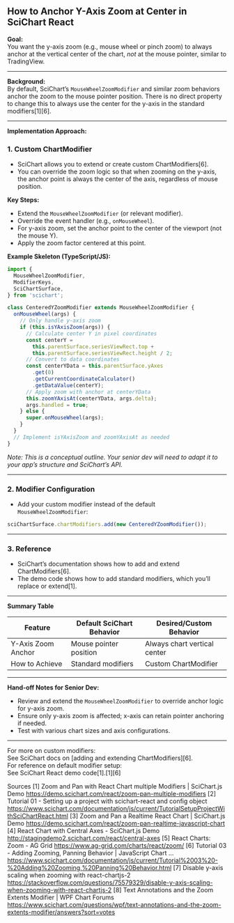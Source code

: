 ## How to Anchor Y-Axis Zoom at Center in SciChart React

**Goal:**  
You want the y-axis zoom (e.g., mouse wheel or pinch zoom) to always anchor at the vertical center of the chart, _not_ at the mouse pointer, similar to TradingView.

---

**Background:**  
By default, SciChart’s `MouseWheelZoomModifier` and similar zoom behaviors anchor the zoom to the mouse pointer position. There is no direct property to change this to always use the center for the y-axis in the standard modifiers[1][6].

---

**Implementation Approach:**

### 1. Custom ChartModifier

- SciChart allows you to extend or create custom ChartModifiers[6].
- You can override the zoom logic so that when zooming on the y-axis, the anchor point is always the center of the axis, regardless of mouse position.

**Key Steps:**

- Extend the `MouseWheelZoomModifier` (or relevant modifier).
- Override the event handler (e.g., `onMouseWheel`).
- For y-axis zoom, set the anchor point to the center of the viewport (not the mouse Y).
- Apply the zoom factor centered at this point.

**Example Skeleton (TypeScript/JS):**

```typescript
import {
  MouseWheelZoomModifier,
  ModifierKeys,
  SciChartSurface,
} from 'scichart';

class CenteredYZoomModifier extends MouseWheelZoomModifier {
  onMouseWheel(args) {
    // Only handle y-axis zoom
    if (this.isYAxisZoom(args)) {
      // Calculate center Y in pixel coordinates
      const centerY =
        this.parentSurface.seriesViewRect.top +
        this.parentSurface.seriesViewRect.height / 2;
      // Convert to data coordinates
      const centerYData = this.parentSurface.yAxes
        .get(0)
        .getCurrentCoordinateCalculator()
        .getDataValue(centerY);
      // Apply zoom with anchor at centerYData
      this.zoomYAxisAt(centerYData, args.delta);
      args.handled = true;
    } else {
      super.onMouseWheel(args);
    }
  }
  // Implement isYAxisZoom and zoomYAxisAt as needed
}
```

_Note: This is a conceptual outline. Your senior dev will need to adapt it to your app’s structure and SciChart’s API._

---

### 2. Modifier Configuration

- Add your custom modifier instead of the default `MouseWheelZoomModifier`:

```typescript
sciChartSurface.chartModifiers.add(new CenteredYZoomModifier());
```

---

### 3. Reference

- SciChart’s documentation shows how to add and extend ChartModifiers[6].
- The demo code shows how to add standard modifiers, which you’ll replace or extend[1].

---

**Summary Table**

| Feature            | Default SciChart Behavior | Desired/Custom Behavior      |
| ------------------ | ------------------------- | ---------------------------- |
| Y-Axis Zoom Anchor | Mouse pointer position    | Always chart vertical center |
| How to Achieve     | Standard modifiers        | Custom ChartModifier         |

---

**Hand-off Notes for Senior Dev:**

- Review and extend the `MouseWheelZoomModifier` to override anchor logic for y-axis zoom.
- Ensure only y-axis zoom is affected; x-axis can retain pointer anchoring if needed.
- Test with various chart sizes and axis configurations.

---

For more on custom modifiers:  
See SciChart docs on [adding and extending ChartModifiers][6].  
For reference on default modifier setup:  
See SciChart React demo code[1].[1][6]

Sources
[1] Zoom and Pan with React Chart multiple Modifiers | SciChart.js Demo https://demo.scichart.com/react/zoom-pan-multiple-modifiers
[2] Tutorial 01 - Setting up a project with scichart-react and config object https://www.scichart.com/documentation/js/current/TutorialSetupProjectWithSciChartReact.html
[3] Zoom and Pan a Realtime React Chart | SciChart.js Demo https://demo.scichart.com/react/zoom-pan-realtime-javascript-chart
[4] React Chart with Central Axes - SciChart.js Demo http://stagingdemo2.scichart.com/react/central-axes
[5] React Charts: Zoom - AG Grid https://www.ag-grid.com/charts/react/zoom/
[6] Tutorial 03 - Adding Zooming, Panning Behavior | JavaScript Chart ... https://www.scichart.com/documentation/js/current/Tutorial%2003%20-%20Adding%20Zooming,%20Panning%20Behavior.html
[7] Disable y-axis scaling when zooming with react-chartjs-2 https://stackoverflow.com/questions/75579329/disable-y-axis-scaling-when-zooming-with-react-chartjs-2
[8] Text Annotations and the Zoom Extents Modifier | WPF Chart Forums https://www.scichart.com/questions/wpf/text-annotations-and-the-zoom-extents-modifier/answers?sort=votes
